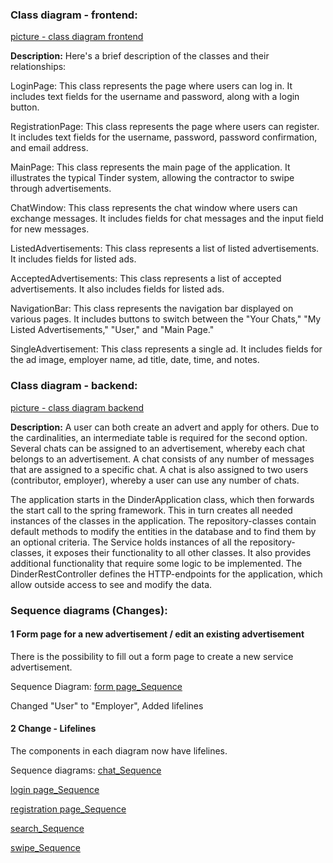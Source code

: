 ### Class diagram - frontend:
[picture - class diagram frontend](https://github.com/dhbw-ka-tinf22b5-dinder/Dinder-SRS/blob/main/Diagramme/Klassendiagramme/Frontend.png)

**Description:**
Here's a brief description of the classes and their relationships:

LoginPage: This class represents the page where users can log in. It includes text fields for the username and password, along with a login button.

RegistrationPage: This class represents the page where users can register. It includes text fields for the username, password, password confirmation, and email address.

MainPage: This class represents the main page of the application. It illustrates the typical Tinder system, allowing the contractor to swipe through advertisements.

ChatWindow: This class represents the chat window where users can exchange messages. It includes fields for chat messages and the input field for new messages.

ListedAdvertisements: This class represents a list of listed advertisements. It includes fields for listed ads.

AcceptedAdvertisements: This class represents a list of accepted advertisements. It also includes fields for listed ads.

NavigationBar: This class represents the navigation bar displayed on various pages. It includes buttons to switch between the "Your Chats," "My Listed Advertisements," "User," and "Main Page."

SingleAdvertisement: This class represents a single ad. It includes fields for the ad image, employer name, ad title, date, time, and notes.

### Class diagram - backend:
[picture - class diagram backend](https://github.com/dhbw-ka-tinf22b5-dinder/Dinder-SRS/blob/main/Diagramme/Klassendiagramme/Backend.png)

**Description:**
A user can both create an advert and apply for others.
Due to the cardinalities, an intermediate table is required for the second option.
Several chats can be assigned to an advertisement, whereby each chat belongs to an advertisement.
A chat consists of any number of messages that are assigned to a specific chat.
A chat is also assigned to two users (contributor, employer), whereby a user can use any number of chats.

The application starts in the DinderApplication class, which then forwards the start call to the spring framework.
This in turn creates all needed instances of the classes in the application.
The repository-classes contain default methods to modify the entities in the database and to find them by an optional criteria.
The Service holds instances of all the repository-classes, it exposes their functionality to all other classes.
It also provides additional functionality that require some logic to be implemented.
The DinderRestController defines the HTTP-endpoints for the application, which allow outside access to see and modify the data.

### Sequence diagrams (Changes):

#### 1 Form page for a new advertisement / edit an existing advertisement
There is the possibility to fill out a form page to create a new service advertisement.

Sequence Diagram:
[form page_Sequence](https://github.com/dhbw-ka-tinf22b5-dinder/Dinder-SRS/tree/main/Diagramme/Sequenzdiagramme/FormPageAdvertisement.png)

Changed "User" to "Employer", Added lifelines

#### 2 Change - Lifelines
The components in each diagram now have lifelines.

Sequence diagrams:
[chat_Sequence](https://github.com/dhbw-ka-tinf22b5-dinder/Dinder-SRS/tree/main/Diagramme/Sequenzdiagramme/ChatDinder.png)

[login page_Sequence](https://github.com/dhbw-ka-tinf22b5-dinder/Dinder-SRS/tree/main/Diagramme/Sequenzdiagramme/loginPageSource.png)

[registration page_Sequence](https://github.com/dhbw-ka-tinf22b5-dinder/Dinder-SRS/tree/main/Diagramme/Sequenzdiagramme/registrationPage.png)

[search_Sequence](https://github.com/dhbw-ka-tinf22b5-dinder/Dinder-SRS/tree/main/Diagramme/Sequenzdiagramme/search.png)

[swipe_Sequence](https://github.com/dhbw-ka-tinf22b5-dinder/Dinder-SRS/tree/main/Diagramme/Sequenzdiagramme/swipe.png)
